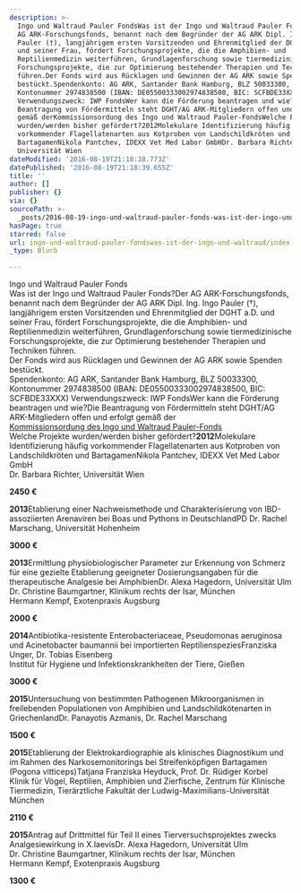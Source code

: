 ```yaml
---
description: >-
  Ingo und Waltraud Pauler FondsWas ist der Ingo und Waltraud Pauler Fonds?Der
  AG ARK-Forschungsfonds, benannt nach dem Begründer der AG ARK Dipl. Ing. Ingo
  Pauler (†), langjährigem ersten Vorsitzenden und Ehrenmitglied der DGHT a.D.
  und seiner Frau, fördert Forschungsprojekte, die die Amphibien- und
  Reptilienmedizin weiterführen, Grundlagenforschung sowie tiermedizinische
  Forschungsprojekte, die zur Optimierung bestehender Therapien und Techniken
  führen.Der Fonds wird aus Rücklagen und Gewinnen der AG ARK sowie Spenden
  bestückt.Spendenkonto: AG ARK, Santander Bank Hamburg, BLZ 50033300,
  Kontonummer 2974838500 (IBAN: DE05500333002974838500, BIC: SCFBDE33XXX)
  Verwendungszweck: IWP FondsWer kann die Förderung beantragen und wie?Die
  Beantragung von Fördermitteln steht DGHT/AG ARK-Mitgliedern offen und erfolgt
  gemäß derKommissionsordung des Ingo und Waltraud Pauler-FondsWelche Projekte
  wurden/werden bisher gefördert?2012Molekulare Identifizierung häufig
  vorkommender Flagellatenarten aus Kotproben von Landschildkröten und
  BartagamenNikola Pantchev, IDEXX Vet Med Labor GmbHDr. Barbara Richter,
  Universität Wien
dateModified: '2016-08-19T21:18:38.773Z'
datePublished: '2016-08-19T21:18:39.655Z'
title: ''
author: []
publisher: {}
via: {}
sourcePath: >-
  _posts/2016-08-19-ingo-und-waltraud-pauler-fonds-was-ist-der-ingo-und-waltra.md
hasPage: true
starred: false
url: ingo-und-waltraud-pauler-fondswas-ist-der-ingo-und-waltraud/index.html
_type: Blurb

---
```

Ingo und Waltraud Pauler Fonds  
Was ist der Ingo und Waltraud Pauler Fonds?Der AG ARK-Forschungsfonds, benannt nach dem Begründer der AG ARK Dipl. Ing. Ingo Pauler (†), langjährigem ersten Vorsitzenden und Ehrenmitglied der DGHT a.D. und seiner Frau, fördert Forschungsprojekte, die die Amphibien- und Reptilienmedizin weiterführen, Grundlagenforschung sowie tiermedizinische Forschungsprojekte, die zur Optimierung bestehender Therapien und Techniken führen.  
Der Fonds wird aus Rücklagen und Gewinnen der AG ARK sowie Spenden bestückt.  
Spendenkonto: AG ARK, Santander Bank Hamburg, BLZ 50033300, Kontonummer 2974838500 (IBAN: DE05500333002974838500, BIC: SCFBDE33XXX) Verwendungszweck: IWP FondsWer kann die Förderung beantragen und wie?Die Beantragung von Fördermitteln steht DGHT/AG ARK-Mitgliedern offen und erfolgt gemäß der  
[Kommissionsordung des Ingo und Waltraud Pauler-Fonds][0]  
Welche Projekte wurden/werden bisher gefördert?**2012**Molekulare Identifizierung häufig vorkommender Flagellatenarten aus Kotproben von Landschildkröten und BartagamenNikola Pantchev, IDEXX Vet Med Labor GmbH  
Dr. Barbara Richter, Universität Wien

**2450 €**

**2013**Etablierung einer Nachweismethode und Charakterisierung von IBD-assoziierten Arenaviren bei Boas und Pythons in DeutschlandPD Dr. Rachel Marschang, Universität Hohenheim

**3000 €**

**2013**Ermittlung physiobiologischer Parameter zur Erkennung von Schmerz für eine gezielte Etablierung geeigneter Dosierungsangaben für die therapeutische Analgesie bei AmphibienDr. Alexa Hagedorn, Universität Ulm  
Dr. Christine Baumgartner, Klinikum rechts der Isar, München  
Hermann Kempf, Exotenpraxis Augsburg

**2000 €**

**2014**Antibiotika-resistente Enterobacteriaceae, Pseudomonas aeruginosa und Acinetobacter baumannii bei importierten ReptilienspeziesFranziska Unger, Dr. Tobias Eisenberg  
Institut für Hygiene und Infektionskrankheiten der Tiere, Gießen

**3000 €**

**2015**Untersuchung von bestimmten Pathogenen Mikroorganismen in freilebenden Populationen von Amphibien und Landschildkötenarten in GriechenlandDr. Panayotis Azmanis, Dr. Rachel Marschang

**1500 €**

**2015**Etablierung der Elektrokardiographie als klinisches Diagnostikum und im Rahmen des Narkosemonitorings bei Streifenköpfigen Bartagamen (Pogona vitticeps)Tatjana Franziska Heyduck, Prof. Dr. Rüdiger Korbel  
Klinik für Vögel, Reptilien, Amphibien und Zierfische, Zentrum für Klinische Tiermedizin, Tierärztliche Fakultät der Ludwig-Maximilians-Universität München

**2110 €**

**2015**Antrag auf Drittmittel für Teil II eines Tierversuchsprojektes zwecks Analgesiewirkung in X.laevisDr. Alexa Hagedorn, Universität Ulm  
Dr. Christine Baumgartner, Klinikum rechts der Isar, München  
Hermann Kempf, Exotenpraxis Augsburg

**1300 €**

[0]: http://www.agark.de/veroeffentlichungen/iwpfonds.pdf